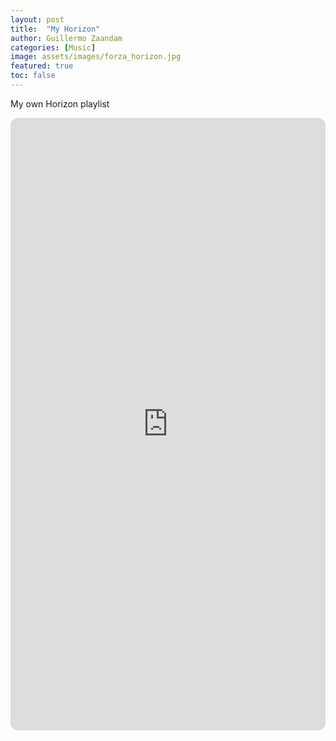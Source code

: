 ```yaml
---
layout: post
title:  "My Horizon"
author: Guillermo Zaandam
categories: [Music]
image: assets/images/forza_horizon.jpg
featured: true
toc: false
---
```


My own Horizon playlist

<iframe style="border-radius:12px" src="https://open.spotify.com/embed/playlist/5ZAhLTmnc3MLs1o8dTMbWJ?utm_source=generator&theme=0" width="100%" height="980" frameBorder="0" allowfullscreen="" allow="autoplay; clipboard-write; encrypted-media; fullscreen; picture-in-picture"></iframe>